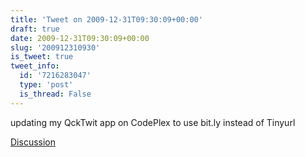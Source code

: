 ```yaml
---
title: 'Tweet on 2009-12-31T09:30:09+00:00'
draft: true
date: 2009-12-31T09:30:09+00:00
slug: '200912310930'
is_tweet: true
tweet_info:
  id: '7216283047'
  type: 'post'
  is_thread: False
---
```




updating my QckTwit app on CodePlex to use bit.ly instead of Tinyurl

[Discussion](https://x.com/sytelus/status/7216283047)
